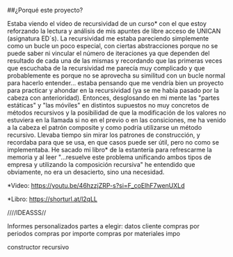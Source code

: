 
##¿Porqué este proyecto?

Estaba viendo el video de recursividad de un curso* con el que estoy reforzando 
la lectura y análisis de mis apuntes de libre acceso de UNICAN (asignatura ED´s). 
La recursividad me estaba pareciendo simplemente como un bucle un poco especial, 
con ciertas abstracciones porque no se puede saber ni vincular el número de iteraciones 
ya que dependen del resultado de cada una de las mismas y recordando que 
las primeras veces que escuchaba de la recursividad me parecía muy complicado y 
que probablemente es porque no se aprovecha su similitud con un bucle normal para 
hacerlo entender... estaba pensando que me vendría bien un proyecto para practicar 
y ahondar en la recursividad (ya se me había pasado por la cabeza con anterioridad). 
Entonces, desglosando en mi mente las "partes estáticas" y "las móviles" en distintos 
supuestos no muy concretos de métodos recursivos y la posibilidad de que la modificación
de los valores no estuviera en la llamada si no en el previo o en las consiciones, me ha
venido a la cabeza el patrón composite y como podría utilizarse un método recursivo.
Llevaba tiempo sin mirar los patrones de construcción, y recordaba para que se usa, en que
casos puede ser útil, pero no como se implementaba.
He sacado mi libro* de la estantería para refrescarme la memoria y al leer 
"...resuelve este problema unificando ambos tipos de empresa y utilizando la composición recursiva" 
he entendido que obviamente, no era un desacierto, sino una necesidad.


*Video: https://youtu.be/46hzzjZRP-s?si=F_coElhF7wenUXLd

*Libro: https://shorturl.at/l2qLL

////IDEASSS//

Informes personalizados
partes a elegir:
datos cliente
compras por periodos
compras por importe
compras por materiales
impo


constructor recursivo